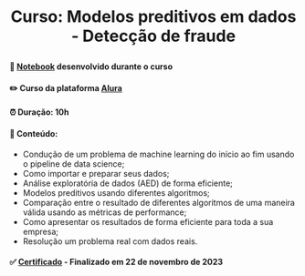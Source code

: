# <p align="center"> <b> Curso: Modelos preditivos em dados - Detecção de fraude </b> 

####  📓 <a href="link">Notebook</a> desenvolvido durante o curso 
####  ✏️ Curso da plataforma <a href="https://cursos.alura.com.br/course/modelos-preditivos-deteccao-fraude">Alura</a> 
####  ⏰ Duração: 10h 
####  📜 Conteúdo:
- Condução de um problema de machine learning do início ao fim usando o pipeline de data science;
- Como importar e preparar seus dados;
- Análise exploratória de dados (AED) de forma eficiente;
- Modelos preditivos usando diferentes algoritmos;
- Comparação entre o resultado de diferentes algoritmos de uma maneira válida usando as métricas de performance;
- Como apresentar os resultados de forma eficiente para toda a sua empresa;
- Resolução um problema real com dados reais.
####  ✅ <a href="https://cursos.alura.com.br/user/diassmatheus/course/modelos-preditivos-deteccao-fraude/certificate">Certificado</a> - Finalizado em 22 de novembro de 2023
